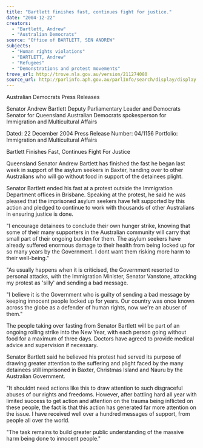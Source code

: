 ```yaml
---
title: "Bartlett finishes fast, continues fight for justice."
date: "2004-12-22"
creators:
  - "Bartlett, Andrew"
  - "Australian Democrats"
source: "Office of BARTLETT, SEN ANDREW"
subjects:
  - "Human rights violations"
  - "BARTLETT, Andrew"
  - "Refugees"
  - "Demonstrations and protest movements"
trove_url: http://trove.nla.gov.au/version/211274080
source_url: http://parlinfo.aph.gov.au/parlInfo/search/display/display.w3p;query=Id%3A%22media/pressrel/FZSE6%22
---
```


 Australian Democrats Press  Releases

 Senator Andrew Bartlett Deputy Parliamentary Leader and Democrats Senator  for Queensland Australian Democrats spokesperson for Immigration  and Multicultural Affairs

 Dated: 22 December 2004 Press Release Number: 04/1156 Portfolio: Immigration and Multicultural Affairs

 Bartlett Finishes Fast, Continues Fight For Justice

 Queensland Senator Andrew Bartlett has finished the fast he began last week in support of the  asylum seekers in Baxter, handing over to other Australians who will go without food in support  of the detainees plight.

 Senator Bartlett ended his fast at a protest outside the Immigration Department offices in  Brisbane. Speaking at the protest, he said he was pleased that the imprisoned asylum seekers  have felt supported by this action and pledged to continue to work with thousands of other  Australians in ensuring justice is done.

 "I encourage detainees to conclude their own hunger strike, knowing that some of their many  supporters in the Australian community will carry that small part of their ongoing burden for  them. The asylum seekers have already suffered enormous damage to their health from being  locked up for so many years by the Government. I dont want them risking more harm to their  well-being."

 "As usually happens when it is criticised, the Government resorted to personal attacks, with the  Immigration Minister, Senator Vanstone, attacking my protest as 'silly' and sending a bad  message. 

 "I believe it is the Government who is guilty of sending a bad message by keeping innocent  people locked up for years. Our country was once known across the globe as a defender of  human rights, now we're an abuser of them."

 The people taking over fasting from Senator Bartlett will be part of an ongoing rolling strike into  the New Year, with each person going without food for a maximum of three days. Doctors have  agreed to provide medical advice and supervision if necessary. 

 Senator Bartlett said he believed his protest had served its purpose of drawing greater attention  to the suffering and plight faced by the many detainees still imprisoned in Baxter, Christmas  Island and Nauru by the Australian Government.

 "It shouldnt need actions like this to draw attention to such disgraceful abuses of our rights and  freedoms. However, after battling hard all year with limited success to get action and attention  on the trauma being inflicted on these people, the fact is that this action has generated far more  attention on the issue. I have received well over a hundred messages of support, from people  all over the world. 

 "The task remains to build greater public understanding of the massive harm being done to  innocent people."

